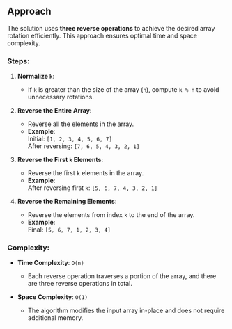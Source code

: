 ## Approach

The solution uses **three reverse operations** to achieve the desired array rotation efficiently. This approach ensures optimal time and space complexity.

### Steps:

1. **Normalize `k`**:
   - If `k` is greater than the size of the array (`n`), compute `k % n` to avoid unnecessary rotations.

2. **Reverse the Entire Array**:
   - Reverse all the elements in the array.
   - **Example**:  
     Initial: `[1, 2, 3, 4, 5, 6, 7]`  
     After reversing: `[7, 6, 5, 4, 3, 2, 1]`

3. **Reverse the First `k` Elements**:
   - Reverse the first `k` elements in the array.
   - **Example**:  
     After reversing first `k`: `[5, 6, 7, 4, 3, 2, 1]`

4. **Reverse the Remaining Elements**:
   - Reverse the elements from index `k` to the end of the array.
   - **Example**:  
     Final: `[5, 6, 7, 1, 2, 3, 4]`

### Complexity:

- **Time Complexity**: `O(n)`  
  - Each reverse operation traverses a portion of the array, and there are three reverse operations in total.

- **Space Complexity**: `O(1)`  
  - The algorithm modifies the input array in-place and does not require additional memory.
